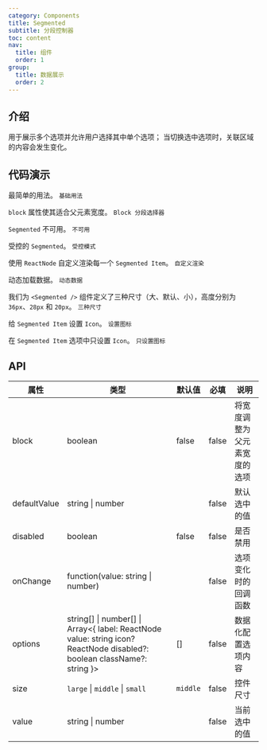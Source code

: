 ```yaml
---
category: Components
title: Segmented
subtitle: 分段控制器
toc: content
nav:
  title: 组件
  order: 1
group:
  title: 数据展示
  order: 2
---
```


## 介绍

用于展示多个选项并允许用户选择其中单个选项；
当切换选中选项时，关联区域的内容会发生变化。

## 代码演示

最简单的用法。
<code src="./demo/base.tsx">基础用法</code>

`block` 属性使其适合父元素宽度。
<code src="./demo/block.tsx">Block 分段选择器</code>

`Segmented` 不可用。
<code src="./demo/disabled.tsx">不可用</code>

受控的 `Segmented`。
<code src="./demo/control.tsx">受控模式</code>

使用 `ReactNode` 自定义渲染每一个 `Segmented Item`。
<code src="./demo/custom.tsx">自定义渲染</code>

动态加载数据。
<code src="./demo/moreLoaded.tsx">动态数据</code>

我们为 `<Segmented />` 组件定义了三种尺寸（大、默认、小），高度分别为 `36px`、`28px` 和 `20px`。
<code src="./demo/size.tsx">三种尺寸</code>

给 `Segmented Item` 设置 `Icon`。
<code src="./demo/icon.tsx">设置图标</code>

在 `Segmented Item` 选项中只设置 `Icon`。
<code src="./demo/onlyIcon.tsx">只设置图标</code>

## API

| 属性         | 类型                                                                                                                      | 默认值   | 必填  | 说明                         |
| ------------ | ------------------------------------------------------------------------------------------------------------------------- | -------- | ----- | ---------------------------- |
| block        | boolean                                                                                                                   | false    | false | 将宽度调整为父元素宽度的选项 |
| defaultValue | string \| number                                                                                                          |          | false | 默认选中的值                 |
| disabled     | boolean                                                                                                                   | false    | false | 是否禁用                     |
| onChange     | function(value: string \| number)                                                                                         |          | false | 选项变化时的回调函数         |
| options      | string\[] \| number\[] \| Array<{ label: ReactNode value: string icon? ReactNode disabled?: boolean className?: string }> | []       | false | 数据化配置选项内容           |
| size         | `large` \| `middle` \| `small`                                                                                            | `middle` | false | 控件尺寸                     |
| value        | string \| number                                                                                                          |          | false | 当前选中的值                 |
